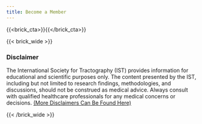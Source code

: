 ```yaml
---
title: Become a Member
---
```

{{<brick_cta>}}{{</brick_cta>}}

{{< brick_wide >}}

### Disclaimer

The International Society for Tractography (IST) provides information for educational
and scientific purposes only. The content presented by the IST, including but not
limited to research findings, methodologies, and discussions, should not be
construed as medical advice. Always consult with qualified healthcare professionals
for any medical concerns or decisions. <a href="/uploads/pdfs/Disclaimers_for_IST.pdf" target="_blank">(More Disclaimers Can Be Found Here)</a>

{{< /brick_wide >}}